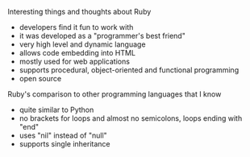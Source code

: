 Interesting things and thoughts about Ruby
- developers find it fun to work with
- it was developed as a "programmer's best friend"
- very high level and dynamic language
- allows code embedding into HTML
- mostly used for web applications
- supports procedural, object-oriented and functional programming
- open source

Ruby's comparison to other programming languages that I know
- quite similar to Python
- no brackets for loops and almost no semicolons, loops ending with "end"
- uses "nil" instead of "null"
- supports single inheritance
